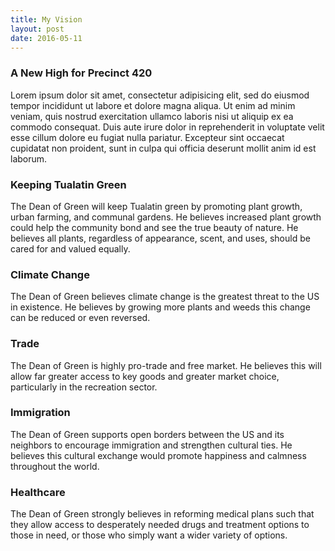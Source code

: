 ```yaml
---
title: My Vision
layout: post
date: 2016-05-11
---
```


### A New High for Precinct 420

Lorem ipsum dolor sit amet, consectetur adipisicing elit, sed do eiusmod tempor incididunt ut labore et dolore magna aliqua. Ut enim ad minim veniam, quis nostrud exercitation ullamco laboris nisi ut aliquip ex ea commodo consequat. Duis aute irure dolor in reprehenderit in voluptate velit esse cillum dolore eu fugiat nulla pariatur. Excepteur sint occaecat cupidatat non proident, sunt in culpa qui officia deserunt mollit anim id est laborum.

### Keeping Tualatin Green

The Dean of Green will keep Tualatin green by promoting plant growth, urban farming, and communal gardens. He believes increased plant growth could help the community bond and see the true beauty of nature. He believes all plants, regardless of appearance, scent, and uses, should be cared for and valued equally.

### Climate Change
The Dean of Green believes climate change is the greatest threat to the US in existence. He believes by growing more plants and weeds this change can be reduced or even reversed.

### Trade
The Dean of Green is highly pro-trade and free market. He believes this will allow far greater access to key goods and greater market choice, particularly in the recreation sector.

### Immigration
The Dean of Green supports open borders between the US and its neighbors to encourage immigration and strengthen cultural ties. He believes this cultural exchange would promote happiness and calmness throughout the world.

### Healthcare
The Dean of Green strongly believes in reforming medical plans such that they allow access to desperately needed drugs and treatment options to those in need, or those who simply want a wider variety of options. 